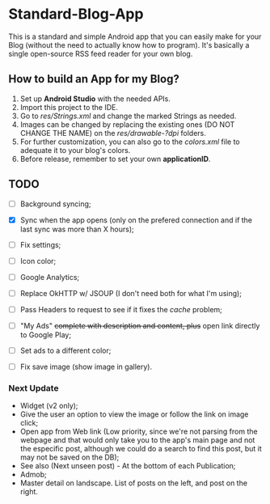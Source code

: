 # Standard-Blog-App
This is a standard and simple Android app that you can easily make for your Blog (without the need to actually know how to program).
It's basically a single open-source RSS feed reader for your own blog.

## How to build an App for my Blog?
1. Set up **Android Studio** with the needed APIs.
2. Import this project to the IDE.
3. Go to *res/Strings.xml* and change the marked Strings as needed.
4. Images can be changed by replacing the existing ones (DO NOT CHANGE THE NAME) on the *res/drawable-?dpi* folders.
5. For further customization, you can also go to the *colors.xml* file to adequate it to your blog's colors.
6. Before release, remember to set your own **applicationID**.


## TODO
- [ ] Background syncing;
- [x] Sync when the app opens (only on the prefered connection and if the last sync was more than X hours);
- [ ] Fix settings;
- [ ] Icon color;
- [ ] Google Analytics;
- [ ] Replace OkHTTP w/ JSOUP (I don't need both for what I'm using);
- [ ] Pass Headers to request to see if it fixes the *cache* problem;
- [ ] "My Ads" ~~complete with description and content, plus~~ open link directly to Google Play;
- [ ] Set ads to a different color;
- [ ] Fix save image (show image in gallery).


### Next Update
- Widget (v2 only);
- Give the user an option to view the image or follow the link on image click;
- Open app from Web link (Low priority, since we're not parsing from the webpage and that would only take you to the app's main page and not the especific post, although we could do a search to find this post, but it may not be saved on the DB);
- See also (Next unseen post) - At the bottom of each Publication;
- Admob;
- Master detail on landscape. List of posts on the left, and post on the right.
